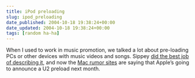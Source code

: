 ```yaml
---
title: iPod preloading
slug: ipod_preloading
date_published: 2004-10-18 19:38:24+00:00
date_updated: 2004-10-18 19:38:24+00:00
tags: [random ha-ha]
---
```

When I used to work in music promotion, we talked a lot about pre-loading PCs or other devices with music videos and songs. Sippey [did the best job of describing it](http://www.theobvious.com/new/2003.07.28.html), and now the [Mac rumor sites](http://www.thinksecret.com/news/0410briefly.html) are saying that Apple’s going to announce a U2 preload next month.
